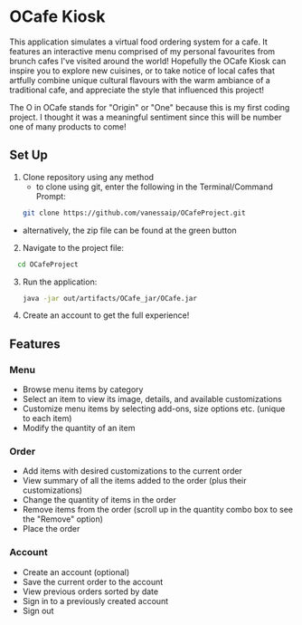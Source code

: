 # OCafe Kiosk 

This application simulates a virtual food ordering system for a cafe. It features an interactive menu comprised of my personal
favourites from brunch cafes I've visited around the world! Hopefully the OCafe Kiosk can inspire you to explore new cuisines, 
or to take notice of local cafes that artfully combine unique cultural flavours with the warm ambiance of a traditional 
cafe, and appreciate the style that influenced this project!

The O in OCafe stands for "Origin" or "One" because this is my first coding project. I thought it was a meaningful sentiment 
since this will be number one of many products to come!


## Set Up
1. Clone repository using any method
   - to clone using git, enter the following in the Terminal/Command Prompt:
  	```bash
  	git clone https://github.com/vanessaip/OCafeProject.git
  	```
  - alternatively, the zip file can be found at the green button
2. Navigate to the project file:
  ```bash
  	cd OCafeProject
  ```
3. Run the application:
  	```bash
  	java -jar out/artifacts/OCafe_jar/OCafe.jar
  	```
4. Create an account to get the full experience!

## Features
### Menu
- Browse menu items by category
- Select an item to view its image, details, and available customizations
- Customize menu items by selecting add-ons, size options etc. (unique to each item)
- Modify the quantity of an item

### Order
- Add items with desired customizations to the current order
- View summary of all the items added to the order (plus their customizations)
- Change the quantity of items in the order
- Remove items from the order (scroll up in the quantity combo box to see the "Remove" option)
- Place the order

### Account
- Create an account (optional)
- Save the current order to the account
- View previous orders sorted by date 
- Sign in to a previously created account 
- Sign out 
